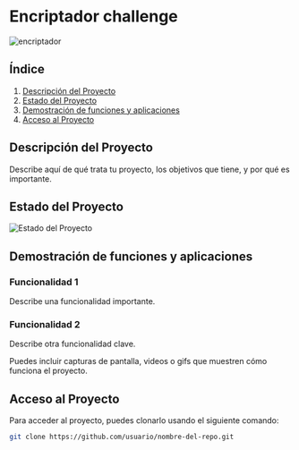 # Encriptador challenge
![encriptador](https://github.com/user-attachments/assets/58108b3b-c263-42c4-99f5-acd824bf87bb)

## Índice

1. [Descripción del Proyecto](#descripción-del-proyecto)
2. [Estado del Proyecto](#estado-del-proyecto)
3. [Demostración de funciones y aplicaciones](#demostración-de-funciones-y-aplicaciones)
4. [Acceso al Proyecto](#acceso-al-proyecto)



## Descripción del Proyecto

Describe aquí de qué trata tu proyecto, los objetivos que tiene, y por qué es importante.

## Estado del Proyecto

![Estado del Proyecto](https://img.shields.io/badge/estado-en%20desarrollo-yellow)

## Demostración de funciones y aplicaciones

### Funcionalidad 1
Describe una funcionalidad importante.

### Funcionalidad 2
Describe otra funcionalidad clave.

Puedes incluir capturas de pantalla, videos o gifs que muestren cómo funciona el proyecto.

## Acceso al Proyecto

Para acceder al proyecto, puedes clonarlo usando el siguiente comando:

```bash
git clone https://github.com/usuario/nombre-del-repo.git
